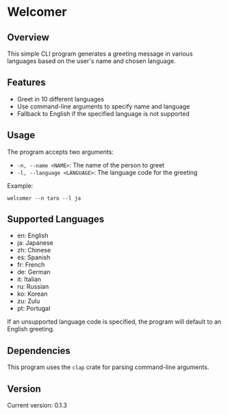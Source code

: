 # Welcomer

## Overview

This simple CLI program generates a greeting message in various languages based on the user's name and chosen language.

## Features

- Greet in 10 different languages
- Use command-line arguments to specify name and language
- Fallback to English if the specified language is not supported

## Usage

The program accepts two arguments:

- `-n, --name <NAME>`: The name of the person to greet
- `-l, --language <LANGUAGE>`: The language code for the greeting

Example:

```
welcomer --n taro --l ja
```

## Supported Languages

- en: English
- ja: Japanese
- zh: Chinese
- es: Spanish
- fr: French
- de: German
- it: Italian
- ru: Russian
- ko: Korean
- zu: Zulu
- pt: Portugal

If an unsupported language code is specified, the program will default to an English greeting.

## Dependencies

This program uses the `clap` crate for parsing command-line arguments.

## Version

Current version: 0.1.3